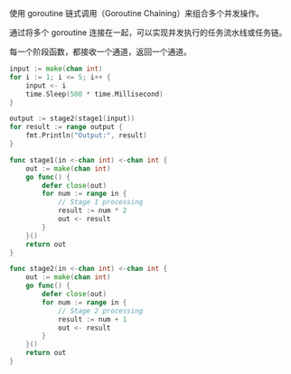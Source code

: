 使用 goroutine 链式调用（Goroutine Chaining）来组合多个并发操作。

通过将多个 goroutine 连接在一起，可以实现并发执行的任务流水线或任务链。

每一个阶段函数，都接收一个通道，返回一个通道。

```go
input := make(chan int)
for i := 1; i <= 5; i++ {
	input <- i
	time.Sleep(500 * time.Millisecond)
}

output := stage2(stage1(input))
for result := range output {
	fmt.Println("Output:", result)
}
```

```go
func stage1(in <-chan int) <-chan int {
	out := make(chan int)
	go func() {
		defer close(out)
		for num := range in {
			// Stage 1 processing
			result := num * 2
			out <- result
		}
	}()
	return out
}

func stage2(in <-chan int) <-chan int {
	out := make(chan int)
	go func() {
		defer close(out)
		for num := range in {
			// Stage 2 processing
			result := num + 1
			out <- result
		}
	}()
	return out
}
```